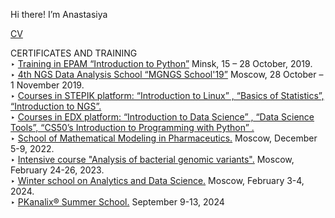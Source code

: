 Hi there! I’m Anastasiya <br>

[CV](CV_Punko.pdf) <br>

CERTIFICATES AND TRAINING <br>
‣ [Training in EPAM “Introduction to Python”]() Minsk, 15 – 28 October, 2019.<br>
‣ [4th NGS Data Analysis School “MGNGS School'19”]() Moscow, 28 October – 1 November 2019.<br>
‣ [Courses in STEPIK platform: “Introduction to Linux” , “Basics of Statistics”, “Introduction to NGS”.]()<br>
‣ [Courses in EDX platform: “Introduction to Data Science” , “Data Science Tools”, “CS50’s
Introduction to Programming with Python” .]()<br>
‣ [School of Mathematical Modeling in Pharmaceutics.]() Moscow, December 5-9, 2022.<br>
‣ [Intensive course "Analysis of bacterial genomic variants".]() Moscow, February 24-26, 2023.<br>
‣ [Winter school on Analytics and Data Science.]() Moscow, February 3-4, 2024.<br>
‣ [PKanalix® Summer School.]() September 9-13, 2024<br>
